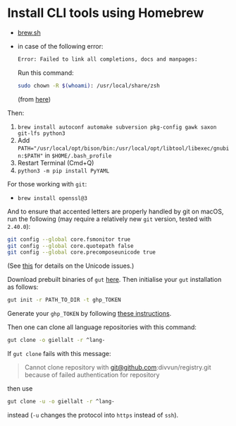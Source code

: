 # Install CLI tools using Homebrew

- [brew.sh](https://brew.sh/index_nn)
- in case of the following error:

  ```sh
  Error: Failed to link all completions, docs and manpages:
  ```

  Run this command:

  ```sh
  sudo chown -R $(whoami): /usr/local/share/zsh
  ```

  (from [here](https://github.com/Homebrew/discussions/discussions/600))

Then:

1. `brew install autoconf automake subversion pkg-config gawk saxon git-lfs python3`
1. Add `PATH="/usr/local/opt/bison/bin:/usr/local/opt/libtool/libexec/gnubin:$PATH"` in `$HOME/.bash_profile`
1. Restart Terminal (Cmd+Q)
1. `python3 -m pip install PyYAML`

For those working with `git`:

- `brew install openssl@3`

And to ensure that accented letters are properly handled by git on macOS, run the following (may require a relatively new `git` version, tested with `2.40.0`):

```sh
git config --global core.fsmonitor true
git config --global core.quotepath false
git config --global core.precomposeunicode true
```

(See [this](https://www.git-tower.com/help/guides/faq-and-tips/faq/unicode-filenames/mac) for details on the Unicode issues.)

Download prebuilt binaries of `gut` [here](https://divvun.no/divvun/gut).
Then initialise your `gut` installation as follows:

```sh
gut init -r PATH_TO_DIR -t ghp_TOKEN
```

Generate your `ghp_TOKEN` by following
[these instructions](https://docs.github.com/en/authentication/keeping-your-account-and-data-secure/creating-a-personal-access-token).

Then one can clone all language repositories with this command:

```sh
gut clone -o giellalt -r ^lang-
```

If `gut clone` fails with this message:

> Cannot clone repository with git@github.com:divvun/registry.git because of failed authentication for repository

then use

```sh
gut clone -u -o giellalt -r ^lang-
```

instead (`-u` changes the protocol into `https` instead of `ssh`).
